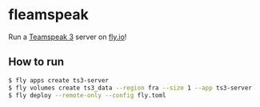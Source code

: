 # fleamspeak
Run a [Teamspeak 3](https://teamspeak.com/en/) server on [fly.io](https://fly.io)!


## How to run

```bash
$ fly apps create ts3-server
$ fly volumes create ts3_data --region fra --size 1 --app ts3-server
$ fly deploy --remote-only --config fly.toml
```
